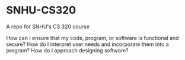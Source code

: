 # SNHU-CS320
A repo for SNHU's CS 320 course

How can I ensure that my code, program, or software is functional and secure?
How do I interpret user needs and incorporate them into a program?
How do I approach designing software?
